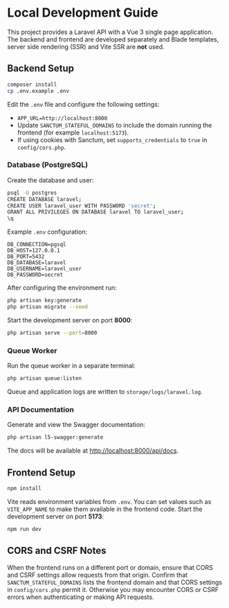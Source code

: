 # Local Development Guide

This project provides a Laravel API with a Vue 3 single page application. The backend and frontend are developed separately and Blade templates, server side rendering (SSR) and Vite SSR are **not** used.

## Backend Setup

```bash
composer install
cp .env.example .env
```

Edit the `.env` file and configure the following settings:

- `APP_URL=http://localhost:8000`
- Update `SANCTUM_STATEFUL_DOMAINS` to include the domain running the frontend (for example `localhost:5173`).
- If using cookies with Sanctum, set `supports_credentials` to `true` in `config/cors.php`.

### Database (PostgreSQL)

Create the database and user:

```bash
psql -U postgres
CREATE DATABASE laravel;
CREATE USER laravel_user WITH PASSWORD 'secret';
GRANT ALL PRIVILEGES ON DATABASE laravel TO laravel_user;
\q
```

Example `.env` configuration:

```env
DB_CONNECTION=pgsql
DB_HOST=127.0.0.1
DB_PORT=5432
DB_DATABASE=laravel
DB_USERNAME=laravel_user
DB_PASSWORD=secret
```

After configuring the environment run:

```bash
php artisan key:generate
php artisan migrate --seed
```

Start the development server on port **8000**:

```bash
php artisan serve --port=8000
```

### Queue Worker

Run the queue worker in a separate terminal:

```bash
php artisan queue:listen
```

Queue and application logs are written to `storage/logs/laravel.log`.

### API Documentation

Generate and view the Swagger documentation:

```bash
php artisan l5-swagger:generate
```

The docs will be available at [http://localhost:8000/api/docs](http://localhost:8000/api/docs).

## Frontend Setup

```bash
npm install
```

Vite reads environment variables from `.env`. You can set values such as `VITE_APP_NAME` to make them available in the frontend code. Start the development server on port **5173**:

```bash
npm run dev
```

## CORS and CSRF Notes

When the frontend runs on a different port or domain, ensure that CORS and CSRF settings allow requests from that origin. Confirm that `SANCTUM_STATEFUL_DOMAINS` lists the frontend domain and that CORS settings in `config/cors.php` permit it. Otherwise you may encounter CORS or CSRF errors when authenticating or making API requests.

